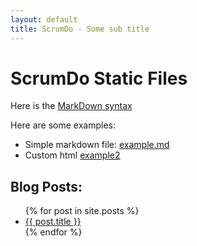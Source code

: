 ```yaml
---
layout: default
title: ScrumDo - Some sub title
---
```


# ScrumDo Static Files

Here is the [MarkDown syntax](http://daringfireball.net/projects/markdown/)

Here are some examples:

* Simple markdown file: [example.md](example.html)
* Custom html [example2](example2/)


## Blog Posts:
<ul>
  {% for post in site.posts %}
    <li>
      <a href="{{ post.url }}">{{ post.title }}</a>
    </li>
  {% endfor %}
</ul>